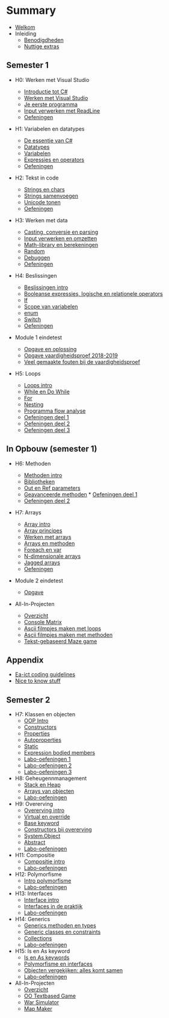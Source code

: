 # Summary

* [Welkom](README.md)
* Inleiding
  * [Benodigdheden](0_intro/benodigdheden.md)
  * [Nuttige extras](0_intro/nuttigeextras.md)


## Semester 1
* H0: Werken met Visual Studio
  * [Introductie tot C#](0_intro/0_intrototcs.md)
  * [Werken met Visual Studio](0_intro/1_werkenmetvs.md) 
  * [Je eerste programma](0_intro/2_firstprogram.md)
  * [Input verwerken met ReadLine](0_intro/3_console.md)
  * [Oefeningen](0_intro/A_Practica.md)

* H1: Variabelen en datatypes
  * [De essentie van C#](1_csharpbasics/0_csharpessentials.md)
  * [Datatypes](1_csharpbasics/1_datatypes.md)
  * [Variabelen](1_csharpbasics/1b_variabelen.md)
  * [Expressies en operators](1_csharpbasics/2_expressies.md)
  * [Oefeningen](1_csharpbasics/A_practica.md)
  
* H2: Tekst in code
  * [Strings en chars](2_tekst/5_chars_strings.md)
  * [Strings samenvoegen](2_tekst/6_stringInterpolation.md)
  * [Unicode tonen](B_appendix/unicode.md) 
  * [Oefeningen](2_tekst/a_practica.md)
  
* H3: Werken met data
  * [Casting, conversie en parsing](3_data/4_converteren_casting.md)
  * [Input verwerken en omzetten](3_data/4b_inputconverten.md)
  * [Math-library en berekeningen](3_data/4c_math.md)
  * [Random](3_data/random.md)
  * [Debuggen](3_data/5_debuggen.md)
  * [Oefeningen](3_data/A_Practica.md) 
* H4: Beslissingen
  * [Beslissingen intro](4_beslissingen/0_beslissingen_intro.md)
  * [Booleanse expressies, logische en relationele operators](4_beslissingen/1_logic_and_relationsoperator.md)
  * [If](4_beslissingen/0_if.md)
  * [Scope van variabelen](4_beslissingen/3_scope.md)
  * [enum](B_appendix/enum.md)
  * [Switch](4_beslissingen/2_switch.md)
  * [Oefeningen](4_beslissingen/a_practica.md)
* Module 1 eindetest
  * [Opgave en oplossing](4_beslissingen/b_allinonemodule1.md)
  * [Opgave vaardigheidsproef 2018-2019](4_beslissingen/b_vaardig1819.md)
  * [Veel gemaakte fouten bij de vaardigheidsproef](4_beslissingen/b_allinonemodule1errors.md)
* H5: Loops
  * [Loops intro](5_herhalingen/0_loops_intro.md)
  * [While en Do While](5_herhalingen/1_while_dowhile.md)
  * [For](5_herhalingen/2_for.md)
  * [Nesting](5_herhalingen/3_nesting.md)
  * [Programma flow analyse](5_herhalingen/4_programflow.md)
  * [Oefeningen deel 1](5_herhalingen/A_practica.md)
  * [Oefeningen deel 2](5_herhalingen/c_practica.md)
  * [Oefeningen deel 3](5_herhalingen/b_practica.md)

## In Opbouw (semester 1)

* H6: Methoden
  * [Methoden intro](6_methoden/0_intromethods.md)
  * [Bibliotheken](6_methoden/1_bibliotheken.md)
  * [Out en Ref parameters](6_methoden/2_outenref.md)
  * [Geavanceerde methoden](6_methoden/3_advancedmethod.md)  * [Oefeningen deel 1](6_methoden/a_practic.md)
  * [Oefeningen deel 2](6_methoden/b_practica.md)

* H7: Arrays
  * [Array intro](7_arrays/0_ArraysIntro.md)
  * [Array principes](7_arrays/1_ArraysBasics.md)
  * [Werken met arrays](7_arrays/2_werken_met_arrays.md)
  * [Arrays en methoden](7_arrays/3_arrays_en_methoden.md)
  * [Foreach en var](7_arrays/3_foreach.md)
  * [N-dimensionale arrays](7_arrays/4_ndimensionalArrays.md)
  * [Jagged arrays](7_arrays/5_jaggedArrays.md)
  * [Oefeningen](7_arrays/A_Practica.md)
  
* Module 2 eindetest
  * [Opgave](7_arrays/b_allinonemodule2.md)

* All-In-Projecten
  * [Overzicht](A_DEEL1_AllInOne/0_Deel1_IntroductieAllInOne.md)
  * [Console Matrix](A_DEEL1_AllInOne/1_ConsoleMatrix.md)
  * [Ascii filmpjes maken met loops](A_DEEL1_AllInOne/3_AsciiMovieWithLoops.md)
  * [Ascii filmpjes maken met methoden](A_DEEL1_AllInOne/2_AsciiMoviesWithMethods.md)
  * [Tekst-gebaseerd Maze game](A_DEEL1_AllInOne/4_MazeGame.md)


## Appendix
* [Ea-ict coding guidelines](B_appendix/codingguidelines.md)
* [Nice to know stuff](B_appendix/prostuff.md)


## Semester 2

* H7: Klassen en objecten
  * [OOP Intro](6_klassen_en_objecten/0_oop_intro.md)
  * [Constructors](6_klassen_en_objecten/1_constructors.md)
  * [Properties](6_klassen_en_objecten/2_properties.md)
  * [Autoproperties](6_klassen_en_objecten/3_autoprop.md)
  * [Static](6_klassen_en_objecten/5_static.md)
  * [Expression bodied members](6_klassen_en_objecten/6_exprbody.md)
  * [Labo-oefeningen 1](6_klassen_en_objecten/A_practica.md)
  * [Labo-oefeningen 2](6_klassen_en_objecten/A_practica2.md)
  * [Labo-oefeningen 3](6_klassen_en_objecten/A_practica3.md)
* H8: Geheugennmanagement
   * [Stack en Heap](6_klassen_en_objecten/6_memorymanagement.md)
   * [Arrays van objecten](6_klassen_en_objecten/7_arraysvanobj.md)
   * [Labo-oefeningen](6_klassen_en_objecten/A_practicaMem.md)
* H9: Overerving
  * [Overerving intro](7_overerving/0_overerving_intro.MD)
  * [Virtual en override](7_overerving/1_virtual_override.md)
  * [Base keyword](7_overerving/2_base.md)
  * [Constructors bij overerving](7_overerving/3_constructors_inheritance.md)
  * [System.Object](7_overerving/4_System_Object.md)
  * [Abstract](7_overerving/5_abstract.md)
  * [Labo-oefeningen](7_overerving/A_Practica.md)
* H11: Compositie
  * [Compositie intro](8_compositie/0_compositie_intro.MD)
  * [Labo-oefeningen](8_compositie/A_Practica.md)
* H12: Polymorfisme
  * [Intro polymorfisme](11_polymorfisme/11_polymo_intro.MD)
  * [Labo-oefeningen](11_polymorfisme/A_Practica.md)
* H13: Interfaces
  * [Interface intro](9_interfaces/1_Interface_intro.MD) 
  * [Interfaces in de praktijk](9_interfaces/2_InterfacesInPraktijk.md)
  * [Labo-oefeningen](9_interfaces/A_practica.md)
* H14: Generics
  * [Generics methoden en types](10_generics/0_generics_intro.MD)
  * [Generic classes en constraints](10_generics/2_genericclasses_en_constraints.md)
  * [Collections](10_generics/8_Collections.md)
  * [Labo-oefeningen](10_generics/A_Practica.md)
* H15: Is en As keyword
  * [Is en As keywords](12_IsAs/1_IsAs.md)
  * [Polymorfisme en interfaces](12_IsAs/2_Polymorfisme_Interfaces.md)
  * [Objecten vergekijken: alles komt samen](12_IsAs/6_equals.md)
  * [Labo-oefeningen](12_IsAs/A_Practica.md)
* All-In-Projecten
  * [Overzicht](A_DEEL2_AllInOne/0_Deel2_IntroductieAllInOne.md)
  * [OO Textbased Game](A_DEEL2_AllInOne/2_OOTextGame.md)
  * [War Simulator](A_DEEL2_AllInOne/3_WarGame.md)
  * [Map Maker](A_DEEL2_AllInOne/1_MapMapker.md) 